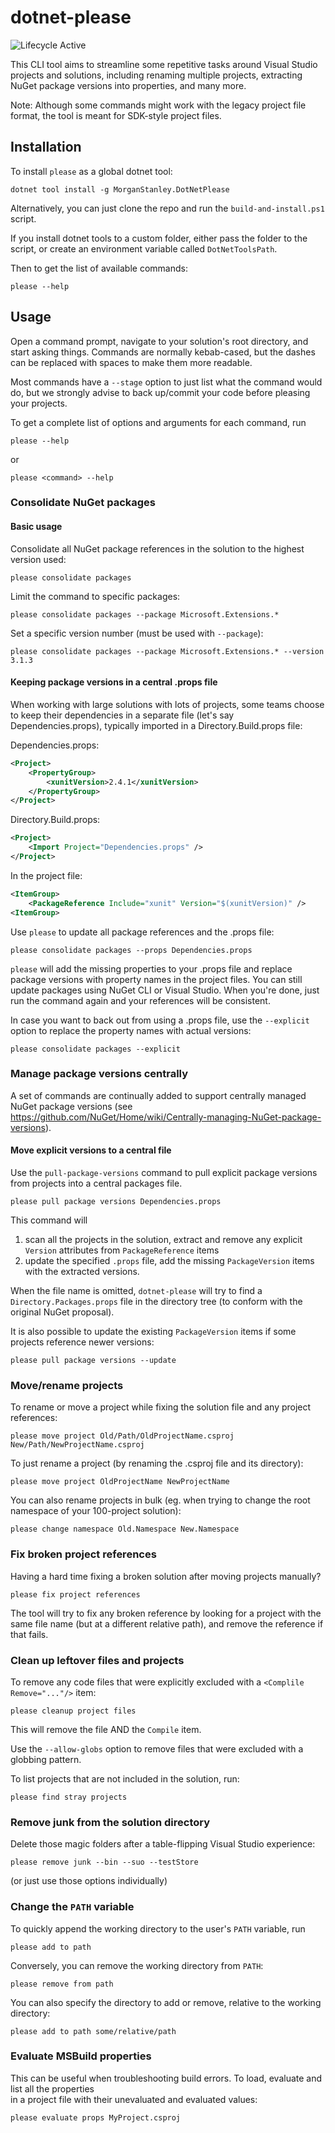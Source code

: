 <!-- Morgan Stanley makes this available to you under the Apache License, Version 2.0 (the "License"). You may obtain a copy of the License at http://www.apache.org/licenses/LICENSE-2.0. See the NOTICE file distributed with this work for additional information regarding copyright ownership. Unless required by applicable law or agreed to in writing, software distributed under the License is distributed on an "AS IS" BASIS, WITHOUT WARRANTIES OR CONDITIONS OF ANY KIND, either express or implied. See the License for the specific language governing permissions and limitations under the License. -->
# dotnet-please

![Lifecycle Active](https://badgen.net/badge/Lifecycle/Active/green)  

This CLI tool aims to streamline some repetitive tasks around Visual Studio 
projects and solutions, including renaming multiple projects, extracting
NuGet package versions into properties, and many more.

Note: Although some commands might work with the legacy project file format,
the tool is meant for SDK-style project files.

## Installation

To install `please` as a global dotnet tool:
```console
dotnet tool install -g MorganStanley.DotNetPlease
```

Alternatively, you can just clone the repo and run the `build-and-install.ps1` script.

If you install dotnet tools to a custom folder, either pass 
the folder to the script, or create an environment variable called `DotNetToolsPath`.

Then to get the list of available commands:

```console
please --help
```


## Usage

Open a command prompt, navigate to your solution's root directory, and start
asking things. Commands are normally kebab-cased, but the dashes can be 
replaced with spaces to make them more readable.

Most commands have a `--stage` option to just list what the command would do,
but we strongly advise to back up/commit your code before pleasing your projects.

To get a complete list of options and arguments for each command, run
```console
please --help
```
or
```console
please <command> --help
```


### Consolidate NuGet packages

#### Basic usage

Consolidate all NuGet package references in the solution to the highest version used:

```console
please consolidate packages
```

Limit the command to specific packages:

```console
please consolidate packages --package Microsoft.Extensions.*
```

Set a specific version number (must be used with `--package`):

```console
please consolidate packages --package Microsoft.Extensions.* --version 3.1.3
```

#### Keeping package versions in a central .props file

When working with large solutions with lots of projects, some teams choose to keep
their dependencies in a separate file (let's say Dependencies.props), typically
imported in a Directory.Build.props file:

Dependencies.props:
```xml
<Project>
    <PropertyGroup>
        <xunitVersion>2.4.1</xunitVersion>
    </PropertyGroup>
</Project>
```

Directory.Build.props:

```xml
<Project>
    <Import Project="Dependencies.props" />
</Project>
```

In the project file:
```xml
<ItemGroup>
    <PackageReference Include="xunit" Version="$(xunitVersion)" />
<ItemGroup>
```

Use `please` to update all package references and the .props file:

```console
please consolidate packages --props Dependencies.props
```

`please` will add the missing properties to your .props file and replace package 
versions with property names in the project files. You can still update packages
using NuGet CLI or Visual Studio. When you're done, just run the command again
and your references will be consistent.

In case you want to back out from using a .props file, use the `--explicit` option
to replace the property names with actual versions:

```console
please consolidate packages --explicit
```

### Manage package versions centrally

A set of commands are continually added to support centrally managed NuGet package versions
(see https://github.com/NuGet/Home/wiki/Centrally-managing-NuGet-package-versions).

#### Move explicit versions to a central file

Use the `pull-package-versions` command to pull explicit package versions from projects into
a central packages file.

```console
please pull package versions Dependencies.props
```

This command will 
1. scan all the projects in the solution, extract and remove any explicit `Version` attributes from
`PackageReference` items
2. update the specified `.props` file, add the missing `PackageVersion` items with the extracted versions.

When the file name is omitted, `dotnet-please` will try to find a `Directory.Packages.props` file
in the directory tree (to conform with the original NuGet proposal).

It is also possible to update the existing `PackageVersion` items if some projects reference newer versions:

```console
please pull package versions --update
```

### Move/rename projects

To rename or move a project while fixing the solution file and any project references:

```console
please move project Old/Path/OldProjectName.csproj New/Path/NewProjectName.csproj
```

To just rename a project (by renaming the .csproj file and its directory):

```console
please move project OldProjectName NewProjectName
```

You can also rename projects in bulk (eg. when trying to change the root namespace of
your 100-project solution):

```console
please change namespace Old.Namespace New.Namespace
```

### Fix broken project references

Having a hard time fixing a broken solution after moving projects manually?

```console
please fix project references
```

The tool will try to fix any broken reference by looking for a project
with the same file name (but at a different relative path), and remove the reference 
if that fails.

### Clean up leftover files and projects

To remove any code files that were explicitly excluded with a `<Complile Remove="..."/>` item:

```console
please cleanup project files
```

This will remove the file AND the `Compile` item.

Use the `--allow-globs` option to remove files that were excluded with a globbing pattern.

To list projects that are not included in the solution, run:

```console
please find stray projects
```

### Remove junk from the solution directory

Delete those magic folders after a table-flipping Visual Studio experience:

```console
please remove junk --bin --suo --testStore
```

(or just use those options individually)

### Change the `PATH` variable

To quickly append the working directory to the user's `PATH` variable, run

```console
please add to path
```

Conversely, you can remove the working directory from `PATH`:

```console
please remove from path
```

You can also specify the directory to add or remove, relative to the working directory:

```console
please add to path some/relative/path
```

### Evaluate MSBuild properties

This can be useful when troubleshooting build errors. To load, evaluate and list all the properties  
in a project file with their unevaluated and evaluated values:

```console
please evaluate props MyProject.csproj
```
